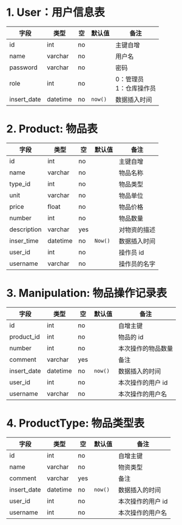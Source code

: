 # 1. User：用户信息表

| 字段        | 类型     | 空   | 默认值  | 备注                         |
| ----------- | -------- | ---- | ------- | ---------------------------- |
| id          | int      | no   |         | 主键自增                     |
| name        | varchar  | no   |         | 用户名                       |
| password    | varchar  | no   |         | 密码                         |
| role        | int      | no   |         | 0：管理员<br />1：仓库操作员 |
| insert_date | datetime | no   | `now()` | 数据插入时间                 |

# 2. Product: 物品表

| 字段        | 类型     | 空   | 默认值  | 备注         |
| ----------- | -------- | ---- | ------- | ------------ |
| id          | int      | no   |         | 主键自增     |
| name        | varchar  | no   |         | 物品名称     |
| type_id     | int      | no   |         | 物品类型     |
| unit        | varchar  | no   |         | 物品单位     |
| price       | float    | no   |         | 物品价格     |
| number      | int      | no   |         | 物品数量     |
| description | varchar  | yes  |         | 对物资的描述 |
| inser_time  | datetime | no   | `Now()` | 数据插入时间 |
| user_id     | int      | no   |         | 操作员 id    |
| username    | varchar  | no   |         | 操作员的名字 |

# 3. Manipulation: 物品操作记录表

| 字段        | 类型     | 空   | 默认值  | 备注               |
| ----------- | -------- | ---- | ------- | ------------------ |
| id          | int      | no   |         | 自增主键           |
| product_id  | int      | no   |         | 物品的 id          |
| number      | int      | no   |         | 本次操作的物品数量 |
| comment     | varchar  | yes  |         | 备注               |
| insert_date | datetime | no   | `now()` | 数据插入的时间     |
| user_id     | int      | no   |         | 本次操作的用户 id  |
| username    | varchar  | no   |         | 本次操作的用户名   |

# 4. ProductType: 物品类型表

| 字段        | 类型     | 空   | 默认值  | 备注              |
| ----------- | -------- | ---- | ------- | ----------------- |
| id          | int      | no   |         | 自增主键          |
| name        | varchar  | no   |         | 物资类型          |
| comment     | varchar  | yes  |         | 备注              |
| insert_date | datetime | no   | `now()` | 数据插入的时间    |
| user_id     | int      | no   |         | 本次操作的用户 id |
| username    | int      | no   |         | 本次操作的用户名  |